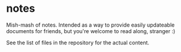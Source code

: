 # notes

Mish-mash of notes. Intended as a way to provide easily updateable documents for friends, but you're welcome to read along, stranger :)

See the list of files in the repository for the actual content.
